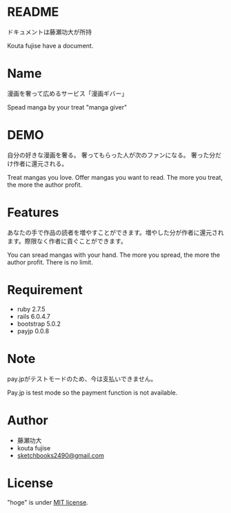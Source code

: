 # README

ドキュメントは藤瀬功大が所持

Kouta fujise have a document.

# Name

漫画を奢って広めるサービス「漫画ギバー」

Spead manga by your treat "manga giver"

# DEMO

自分の好きな漫画を奢る。
奢ってもらった人が次のファンになる。
奢った分だけ作者に還元される。

Treat mangas you love.
Offer mangas you want to read.
The more you treat, the more the author profit.

# Features

あなたの手で作品の読者を増やすことができます。増やした分が作者に還元されます。際限なく作者に貢ぐことができます。

You can sread mangas with your hand. The more you spread, the more the author profit. There is no limit.

# Requirement

* ruby 2.7.5
* rails 6.0.4.7
* bootstrap 5.0.2
* payjp 0.0.8

<!-- 
# Installation

Requirementで列挙したライブラリなどのインストール方法を説明する

```bash
pip install huga_package
```

# Usage

DEMOの実行方法など、"hoge"の基本的な使い方を説明する

```bash
git clone https://github.com/hoge/~
cd examples
python demo.py 
```
 -->

# Note

pay.jpがテストモードのため、今は支払いできません。

Pay.jp is test mode so the payment function is not available.

# Author

* 藤瀬功大
* kouta fujise
* sketchbooks2490@gmail.com

# License
<!-- ライセンスを明示する -->

"hoge" is under [MIT license](https://en.wikipedia.org/wiki/MIT_License).

<!-- 社内向けなら社外秘であることを明示してる

"manga giver" is Confidential. -->


